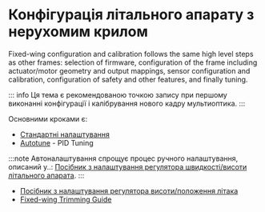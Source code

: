 # Конфігурація літального апарату  з нерухомим крилом

Fixed-wing configuration and calibration follows the same high level steps as other frames: selection of firmware, configuration of the frame including actuator/motor geometry and output mappings, sensor configuration and calibration, configuration of safety and other features, and finally tuning.

::: info
Ця тема є рекомендованою точкою запису при першому виконанні конфігурації і калібрування нового кадру мультиоптика.
:::

Основними кроками є:

- [Стандартні налаштування](../config/index.md)
- [Autotune](../config/autotune_fw.md) - PID Tuning

:::note
Автоналаштування спрощує процес ручного налаштування, описаний у..: [Посібник з налаштування регулятора швидкості/висоти літального апарата](../config_fw/pid_tuning_guide_fixedwing.md).
:::

- [Посібник з налаштування регулятора висоти/положення літака](../config_fw/position_tuning_guide_fixedwing.md)
- [Fixed-wing Trimming Guide](../config_fw/trimming_guide_fixedwing.md)
